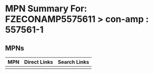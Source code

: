 



# MPN Summary For: FZECONAMP5575611 > con-amp : 557561-1

## MPNs
  

|MPN|Direct Links|Search Links|
| :--- | :--- | :--- |
||||
